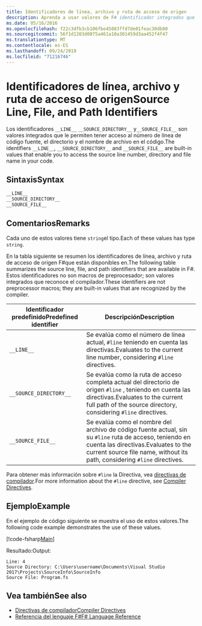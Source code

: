 ```yaml
---
title: Identificadores de línea, archivo y ruta de acceso de origen
description: Aprenda a usar valores de F# identificador integrados que le permiten tener acceso al número de línea de código fuente, el directorio y el nombre de archivo en el código.
ms.date: 05/16/2016
ms.openlocfilehash: f22c3dfb3cb106fbe45883ffd7de01feac30db00
ms.sourcegitcommit: 56f1d1203d0075a461a10a301459d3aa452f4f47
ms.translationtype: MT
ms.contentlocale: es-ES
ms.lasthandoff: 09/24/2019
ms.locfileid: "71216746"
---
```

# <a name="source-line-file-and-path-identifiers"></a><span data-ttu-id="6f9a4-103">Identificadores de línea, archivo y ruta de acceso de origen</span><span class="sxs-lookup"><span data-stu-id="6f9a4-103">Source Line, File, and Path Identifiers</span></span>

<span data-ttu-id="6f9a4-104">Los identificadores `__LINE__` `__SOURCE_DIRECTORY__` y`__SOURCE_FILE__` son valores integrados que le permiten tener acceso al número de línea de código fuente, el directorio y el nombre de archivo en el código.</span><span class="sxs-lookup"><span data-stu-id="6f9a4-104">The identifiers `__LINE__`, `__SOURCE_DIRECTORY__` and `__SOURCE_FILE__` are built-in values that enable you to access the source line number, directory and file name in your code.</span></span>

## <a name="syntax"></a><span data-ttu-id="6f9a4-105">Sintaxis</span><span class="sxs-lookup"><span data-stu-id="6f9a4-105">Syntax</span></span>

```fsharp
__LINE__
__SOURCE_DIRECTORY__
__SOURCE_FILE__
```

## <a name="remarks"></a><span data-ttu-id="6f9a4-106">Comentarios</span><span class="sxs-lookup"><span data-stu-id="6f9a4-106">Remarks</span></span>

<span data-ttu-id="6f9a4-107">Cada uno de estos valores tiene `string`el tipo.</span><span class="sxs-lookup"><span data-stu-id="6f9a4-107">Each of these values has type `string`.</span></span>

<span data-ttu-id="6f9a4-108">En la tabla siguiente se resumen los identificadores de línea, archivo y ruta de acceso de origen F#que están disponibles en.</span><span class="sxs-lookup"><span data-stu-id="6f9a4-108">The following table summarizes the source line, file, and path identifiers that are available in F#.</span></span> <span data-ttu-id="6f9a4-109">Estos identificadores no son macros de preprocesador; son valores integrados que reconoce el compilador.</span><span class="sxs-lookup"><span data-stu-id="6f9a4-109">These identifiers are not preprocessor macros; they are built-in values that are recognized by the compiler.</span></span>

|<span data-ttu-id="6f9a4-110">Identificador predefinido</span><span class="sxs-lookup"><span data-stu-id="6f9a4-110">Predefined identifier</span></span>|<span data-ttu-id="6f9a4-111">Descripción</span><span class="sxs-lookup"><span data-stu-id="6f9a4-111">Description</span></span>|
|---------------------|-----------|
|`__LINE__`|<span data-ttu-id="6f9a4-112">Se evalúa como el número de línea actual, `#line` teniendo en cuenta las directivas.</span><span class="sxs-lookup"><span data-stu-id="6f9a4-112">Evaluates to the current line number, considering `#line` directives.</span></span>|
|`__SOURCE_DIRECTORY__`|<span data-ttu-id="6f9a4-113">Se evalúa como la ruta de acceso completa actual del directorio de origen `#line` , teniendo en cuenta las directivas.</span><span class="sxs-lookup"><span data-stu-id="6f9a4-113">Evaluates to the current full path of the source directory, considering `#line` directives.</span></span>|
|`__SOURCE_FILE__`|<span data-ttu-id="6f9a4-114">Se evalúa como el nombre del archivo de código fuente actual, sin su `#line` ruta de acceso, teniendo en cuenta las directivas.</span><span class="sxs-lookup"><span data-stu-id="6f9a4-114">Evaluates to the current source file name, without its path, considering `#line` directives.</span></span>|

<span data-ttu-id="6f9a4-115">Para obtener más información sobre `#line` la Directiva, vea [directivas de compilador](compiler-directives.md).</span><span class="sxs-lookup"><span data-stu-id="6f9a4-115">For more information about the `#line` directive, see [Compiler Directives](compiler-directives.md).</span></span>

## <a name="example"></a><span data-ttu-id="6f9a4-116">Ejemplo</span><span class="sxs-lookup"><span data-stu-id="6f9a4-116">Example</span></span>

<span data-ttu-id="6f9a4-117">En el ejemplo de código siguiente se muestra el uso de estos valores.</span><span class="sxs-lookup"><span data-stu-id="6f9a4-117">The following code example demonstrates the use of these values.</span></span>

[!code-fsharp[Main](~/samples/snippets/fsharp/lang-ref-2/snippet7401.fs)]

<span data-ttu-id="6f9a4-118">Resultado:</span><span class="sxs-lookup"><span data-stu-id="6f9a4-118">Output:</span></span>

```console
Line: 4
Source Directory: C:\Users\username\Documents\Visual Studio 2017\Projects\SourceInfo\SourceInfo
Source File: Program.fs
```

## <a name="see-also"></a><span data-ttu-id="6f9a4-119">Vea también</span><span class="sxs-lookup"><span data-stu-id="6f9a4-119">See also</span></span>

- [<span data-ttu-id="6f9a4-120">Directivas de compilador</span><span class="sxs-lookup"><span data-stu-id="6f9a4-120">Compiler Directives</span></span>](compiler-directives.md)
- [<span data-ttu-id="6f9a4-121">Referencia del lenguaje F#</span><span class="sxs-lookup"><span data-stu-id="6f9a4-121">F# Language Reference</span></span>](index.md)
